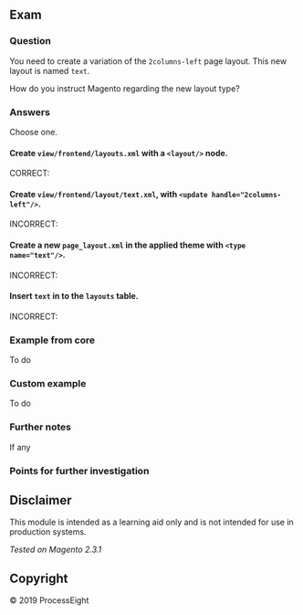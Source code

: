 ## Exam

### Question

You need to create a variation of the `2columns-left` page layout. This new layout is named `text`.

How do you instruct Magento regarding the new layout type?

### Answers

Choose one.

#### Create `view/frontend/layouts.xml` with a `<layout/>` node.
CORRECT:  
#### Create `view/frontend/layout/text.xml`, with `<update handle="2columns-left"/>`.
INCORRECT: 
#### Create a new `page_layout.xml` in the applied theme with `<type name="text"/>`.
INCORRECT:  
#### Insert `text` in to the `layouts` table.
INCORRECT: 

### Example from core
To do

### Custom example
To do

### Further notes
If any

### Points for further investigation

## Disclaimer
This module is intended as a learning aid only and is not intended for use in production systems.

_Tested on Magento 2.3.1_

## Copyright
&copy; 2019 ProcessEight

